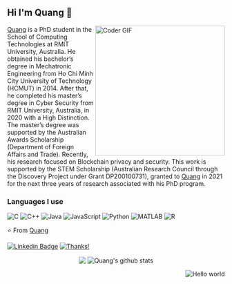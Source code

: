 ## Hi I'm Quang :fox_face:

<a href="https://github.com/cnquang">
 <img align="right" src="https://user-images.githubusercontent.com/87842051/160264946-8ad08c94-9a96-4fd0-8efe-b8ade4336425.gif" alt="Coder GIF" width="300" height="300">

[Quang](https://www.linkedin.com/in/nhat-quang-cao-26786a1a6/) is a PhD student in the School of Computing Technologies at RMIT University, Australia. He obtained his bachelor’s degree in Mechatronic Engineering from Ho Chi Minh City University of Technology (HCMUT) in 2014. After that, he completed his master’s degree in Cyber Security from RMIT University, Australia, in 2020 with a High Distinction. The master’s degree was supported by the Australian Awards Scholarship (Department of Foreign Affairs and Trade). Recently, his research focused on Blockchain privacy and security. This work is supported by the STEM Scholarship (Australian Research Council through the Discovery Project under Grant DP200100731), granted to [Quang](https://www.linkedin.com/in/nhat-quang-cao-26786a1a6/) in 2021 for the next three years of research associated with his PhD program.

### Languages I use

![C](https://img.shields.io/badge/-C-000000?style=flat&logo=c)
![C++](https://img.shields.io/badge/-C++-000000?style=flat&logo=c%2B%2B)
![Java](https://img.shields.io/badge/-Java-000000?style=flat&logo=java)
![JavaScript](https://img.shields.io/badge/-JavaScript-000000?style=flat&logo=javascript)
![Python](https://img.shields.io/badge/-Python-000000?style=flat&logo=python)
![MATLAB](https://www.mathworks.com/matlabcentral/images/matlab-file-exchange.svg)
![R](https://img.shields.io/badge/R-276DC3?style=for-the-badge&logo=r&logoColor=white)

⭐️ From [Quang](https://github.com/cnquang)

[![Linkedin Badge](https://img.shields.io/badge/-quang-blue?style=flat-square&logo=Linkedin&logoColor=white&link=https://www.linkedin.com/in/quang/)](https://www.linkedin.com/in/nhat-quang-cao-26786a1a6/) 
[![Thanks!](https://img.shields.io/badge/Thanks%20for%20visiting-!-1EAEDB.svg)](https://github.com/cnquang)


<p align="center" href="https://github.com/cnquang">
  <img align="center" src="https://github-readme-stats.vercel.app/api/top-langs/?username=cnquang&theme=dark">
  <img align="center" src="https://github-readme-stats.vercel.app/api?username=cnquang&show_icons=true&theme=dark&line_height=30" alt="Quang's github stats"/>
</p>
 
<img align="right" src="https://profile-counter.glitch.me/cnquang/count.svg" alt="Hello world" />


